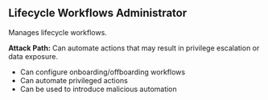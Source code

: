 ## Lifecycle Workflows Administrator

Manages lifecycle workflows.

**Attack Path:** Can automate actions that may result in privilege escalation or data exposure.

- Can configure onboarding/offboarding workflows
- Can automate privileged actions
- Can be used to introduce malicious automation
